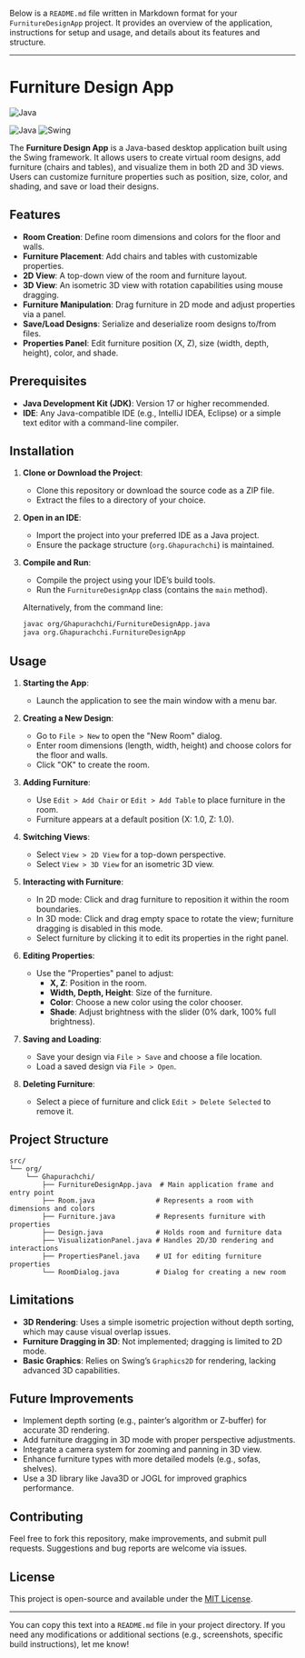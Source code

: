 Below is a `README.md` file written in Markdown format for your `FurnitureDesignApp` project. It provides an overview of the application, instructions for setup and usage, and details about its features and structure.

---

# Furniture Design App

![Java](https://img.shields.io/badge/Java-17-orange)

![Java](https://img.shields.io/badge/Java-22-orange)
![Swing](https://img.shields.io/badge/UI-Swing-blue)

The **Furniture Design App** is a Java-based desktop application built using the Swing framework. It allows users to create virtual room designs, add furniture (chairs and tables), and visualize them in both 2D and 3D views. Users can customize furniture properties such as position, size, color, and shading, and save or load their designs.

## Features

- **Room Creation**: Define room dimensions and colors for the floor and walls.
- **Furniture Placement**: Add chairs and tables with customizable properties.
- **2D View**: A top-down view of the room and furniture layout.
- **3D View**: An isometric 3D view with rotation capabilities using mouse dragging.
- **Furniture Manipulation**: Drag furniture in 2D mode and adjust properties via a panel.
- **Save/Load Designs**: Serialize and deserialize room designs to/from files.
- **Properties Panel**: Edit furniture position (X, Z), size (width, depth, height), color, and shade.

## Prerequisites

- **Java Development Kit (JDK)**: Version 17 or higher recommended.
- **IDE**: Any Java-compatible IDE (e.g., IntelliJ IDEA, Eclipse) or a simple text editor with a command-line compiler.

## Installation

1. **Clone or Download the Project**:
   - Clone this repository or download the source code as a ZIP file.
   - Extract the files to a directory of your choice.

2. **Open in an IDE**:
   - Import the project into your preferred IDE as a Java project.
   - Ensure the package structure (`org.Ghapurachchi`) is maintained.

3. **Compile and Run**:
   - Compile the project using your IDE’s build tools.
   - Run the `FurnitureDesignApp` class (contains the `main` method).

   Alternatively, from the command line:
   ```bash
   javac org/Ghapurachchi/FurnitureDesignApp.java
   java org.Ghapurachchi.FurnitureDesignApp
   ```

## Usage

1. **Starting the App**:
   - Launch the application to see the main window with a menu bar.

2. **Creating a New Design**:
   - Go to `File > New` to open the "New Room" dialog.
   - Enter room dimensions (length, width, height) and choose colors for the floor and walls.
   - Click "OK" to create the room.

3. **Adding Furniture**:
   - Use `Edit > Add Chair` or `Edit > Add Table` to place furniture in the room.
   - Furniture appears at a default position (X: 1.0, Z: 1.0).

4. **Switching Views**:
   - Select `View > 2D View` for a top-down perspective.
   - Select `View > 3D View` for an isometric 3D view.

5. **Interacting with Furniture**:
   - In 2D mode: Click and drag furniture to reposition it within the room boundaries.
   - In 3D mode: Click and drag empty space to rotate the view; furniture dragging is disabled in this mode.
   - Select furniture by clicking it to edit its properties in the right panel.

6. **Editing Properties**:
   - Use the "Properties" panel to adjust:
     - **X, Z**: Position in the room.
     - **Width, Depth, Height**: Size of the furniture.
     - **Color**: Choose a new color using the color chooser.
     - **Shade**: Adjust brightness with the slider (0% dark, 100% full brightness).

7. **Saving and Loading**:
   - Save your design via `File > Save` and choose a file location.
   - Load a saved design via `File > Open`.

8. **Deleting Furniture**:
   - Select a piece of furniture and click `Edit > Delete Selected` to remove it.

## Project Structure

```
src/
└── org/
    └── Ghapurachchi/
        ├── FurnitureDesignApp.java  # Main application frame and entry point
        ├── Room.java               # Represents a room with dimensions and colors
        ├── Furniture.java          # Represents furniture with properties
        ├── Design.java             # Holds room and furniture data
        ├── VisualizationPanel.java # Handles 2D/3D rendering and interactions
        ├── PropertiesPanel.java    # UI for editing furniture properties
        └── RoomDialog.java         # Dialog for creating a new room
```

## Limitations

- **3D Rendering**: Uses a simple isometric projection without depth sorting, which may cause visual overlap issues.
- **Furniture Dragging in 3D**: Not implemented; dragging is limited to 2D mode.
- **Basic Graphics**: Relies on Swing’s `Graphics2D` for rendering, lacking advanced 3D capabilities.

## Future Improvements

- Implement depth sorting (e.g., painter’s algorithm or Z-buffer) for accurate 3D rendering.
- Add furniture dragging in 3D mode with proper perspective adjustments.
- Integrate a camera system for zooming and panning in 3D view.
- Enhance furniture types with more detailed models (e.g., sofas, shelves).
- Use a 3D library like Java3D or JOGL for improved graphics performance.

## Contributing

Feel free to fork this repository, make improvements, and submit pull requests. Suggestions and bug reports are welcome via issues.

## License

This project is open-source and available under the [MIT License](LICENSE).

---

You can copy this text into a `README.md` file in your project directory. If you need any modifications or additional sections (e.g., screenshots, specific build instructions), let me know!
